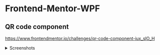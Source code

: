 # Frontend-Mentor-WPF

## QR code component

https://www.frontendmentor.io/challenges/qr-code-component-iux_sIO_H

<details>
    <summary>Screenshots</summary>
  
### Expected result 1400x800
![Expected result 1440x800](https://github.com/eremeeveugene/Frontend-Mentor-WPF/assets/59287893/b668e08f-3ba1-4239-96d8-b9047478d965)

### Actual result 1400x800
![Actual result 1440x800](https://github.com/eremeeveugene/Frontend-Mentor-WPF/assets/59287893/d3538758-c03d-4e50-a402-1de3757d56e9)

### Expected result 2048x1080
![Expected result 2048x1080](https://github.com/eremeeveugene/Frontend-Mentor-WPF/assets/59287893/1bde0163-61c5-4097-9302-222a36f299cd)

### Actual result 2048x1080
![Actual result 2048x1080](https://github.com/eremeeveugene/Frontend-Mentor-WPF/assets/59287893/faef7253-21fd-431d-8dfb-489846d6c712)

</details>